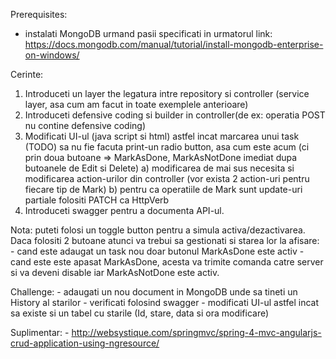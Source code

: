 Prerequisites:
- instalati MongoDB urmand pasii specificati in urmatorul link:
https://docs.mongodb.com/manual/tutorial/install-mongodb-enterprise-on-windows/

Cerinte:
1. Introduceti un layer the legatura intre repository si controller (service layer, asa cum am facut in toate exemplele anterioare)
2. Introduceti defensive coding si builder in controller(de ex: operatia POST nu contine defensive coding)
3. Modificati UI-ul (java script si html) astfel incat marcarea unui task (TODO) sa nu fie facuta print-un radio button, asa cum este acum (ci prin doua butoane => MarkAsDone, MarkAsNotDone imediat dupa butoanele de Edit si Delete)
	a) modificarea de mai sus necesita si modificarea action-urilor din controller (vor exista 2 action-uri pentru fiecare tip de Mark)
	b) pentru ca operatiile de Mark sunt update-uri partiale folositi PATCH ca HttpVerb
4. Introduceti swagger pentru a documenta API-ul.

Nota: puteti folosi un toggle button pentru a simula activa/dezactivarea. Daca folositi 2 butoane atunci va trebui sa gestionati si starea lor la afisare:
	- cand este adaugat un task nou doar butonul MarkAsDone este activ
	- cand este este apasat MarkAsDone, acesta va trimite comanda catre server si va deveni disable iar MarkAsNotDone este activ.

Challenge:
	- adaugati un nou document in MongoDB unde sa tineti un History al starilor
	- verificati folosind swagger
	- modificati UI-ul astfel incat sa existe si un tabel cu starile (Id, stare, data si ora modificare)

Suplimentar:
	- http://websystique.com/springmvc/spring-4-mvc-angularjs-crud-application-using-ngresource/
